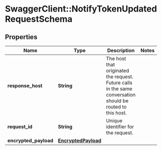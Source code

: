 # SwaggerClient::NotifyTokenUpdatedRequestSchema

## Properties
Name | Type | Description | Notes
------------ | ------------- | ------------- | -------------
**response_host** | **String** | The host that originated the request. Future calls in the same conversation should be routed to this host.  | 
**request_id** | **String** | Unique identifier for the request.  | 
**encrypted_payload** | [**EncryptedPayload**](EncryptedPayload.md) |  | 


